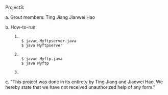 Project3:

a. Grout members:
       Ting Jiang
       Jianwei Hao

b. How-to-run:

        1. 
           $ javac Myftpserver.java
           $ java Myftpserver

        2. 
           $ javac Myftp.java 
           $ java Myftp

        3. 

           
        
c. “This project was done in its entirety by Ting Jiang and Jianwei Hao. We hereby state that we have not received unauthorized help of any form."

